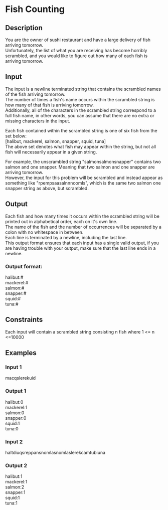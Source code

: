 # Fish Counting
## Description
You are the owner of sushi restaurant and have a large delivery of fish arriving tomorrow.\
Unfortunately, the list of what you are receiving has become horribly scrambled, and you would like to figure out how many of each fish is arriving tomorrow.

## Input
The input is a newline terminated string that contains the scrambled names of the fish arriving tomorrow.\
The number of times a fish's name occurs within the scrambled string is how many of that fish is arriving tomorrow.\
Additionally, all of the characters in the scrambled string correspond to a full fish name, in other words, you can assume that there are no extra or missing characters in the input.


Each fish contained within the scrambled string is one of six fish from the set below:\
[halibut, mackerel, salmon, snapper, squid, tuna]\
The above set denotes what fish may appear within the string, but not all fish will necessarily appear in a given string.


For example, the unscrambled string "salmonsalmonsnapper" contains two salmon and one snapper. Meaning that two salmon and one snapper are arriving tomorrow.\
However, the input for this problem will be scrambled and instead appear as something like "rpempsaasalnnnoomls", which is the same two salmon one snapper string as above, but scrambled.

## Output
Each fish and how many times it occurs within the scrambled string will be printed out in alphabetical order, each on it's own line.\
The name of the fish and the number of occurrences will be separated by a colon with no whitespace in between.\
Each line is terminated by a newline, including the last line.\
This output format ensures that each input has a single valid output, if you are having trouble with your output, make sure that the last line ends in a newline.

### Output format:

halibut:#\
mackerel:#\
salmon:#\
snapper:#\
squid:#\
tuna:#

## Constraints
Each input will contain a scrambled string consisting n fish where 1 <= n <=10000

## Examples
### Input 1
macqslerekuid

### Output 1
halibut:0\
mackerel:1\
salmon:0\
snapper:0\
squid:1\
tuna:0

### Input 2
haltdiuqsreppansnomlasnomlaslerekcamtubiuna

### Output 2
halibut:1\
mackerel:1\
salmon:2\
snapper:1\
squid:1\
tuna:1
